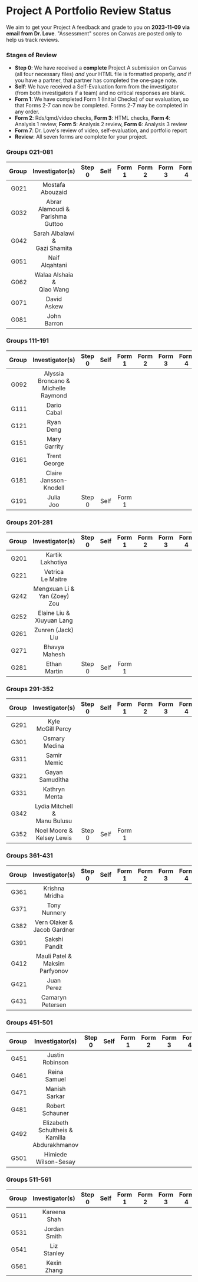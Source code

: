 # Project A Portfolio Review Status

We aim to get your Project A feedback and grade to you on **2023-11-09 via email from Dr. Love**. "Assessment" scores on Canvas are posted only to help us track reviews.

### Stages of Review

- **Step 0**: We have received a **complete** Project A submission on Canvas (all four necessary files) *and* your HTML file is formatted properly, *and* if you have a partner, that partner has completed the one-page note.
- **Self**: We have received a Self-Evaluation form from the investigator (from both investigators if a team) and no critical responses are blank.
- **Form 1**: We have completed Form 1 (Initial Checks) of our evaluation, so that Forms 2-7 can now be completed. Forms 2-7 may be completed in any order.
- **Form 2**: Rds/qmd/video checks, **Form 3**: HTML checks, **Form 4**: Analysis 1 review, **Form 5**: Analysis 2 review, **Form 6**: Analysis 3 review
- **Form 7**: Dr. Love's review of video, self-evaluation, and portfolio report
- **Review**: All seven forms are complete for your project.

### Groups 021-081

Group | Investigator(s) | Step 0 | Self | Form 1 | Form 2 | Form 3 | Form 4 | Form 5 | Form 6 | Form 7 | Review |
-----: | :-------------------------: | :-----: | :-----: | :-----: | :-----: | :-----: | :-----: | :-----: | :-----: | :-----: | :-----: |
G021 | Mostafa <br /> Abouzaid | 
G032 | Abrar Alamoudi & <br /> Parishma Guttoo |
G042 | Sarah Albalawi & <br /> Gazi Shamita |
G051 | Naif <br /> Alqahtani | 
G062 | Walaa Alshaia & <br /> Qiao Wang  |
G071 | David <br /> Askew | 
G081 | John <br /> Barron | 

### Groups 111-191

Group | Investigator(s) | Step 0 | Self | Form 1 | Form 2 | Form 3 | Form 4 | Form 5 | Form 6 | Form 7 | Review |
-----: | :-------------------------: | :-----: | :-----: | :-----: | :-----: | :-----: | :-----: | :-----: | :-----: | :-----: | :-----: |
G092 | Alyssia Broncano & <br /> Michelle Raymond |
G111 | Dario <br /> Cabal |  
G121 | Ryan <br /> Deng | 
G151 | Mary <br /> Garrity | 
G161 | Trent <br /> George | 
G181 | Claire <br /> Jansson-Knodell | 
G191 | Julia <br /> Joo | Step 0 | Self | Form 1 |

### Groups 201-281

Group | Investigator(s) | Step 0 | Self | Form 1 | Form 2 | Form 3 | Form 4 | Form 5 | Form 6 | Form 7 | Review |
-----: | :-------------------------: | :-----: | :-----: | :-----: | :-----: | :-----: | :-----: | :-----: | :-----: | :-----: | :-----: |
G201 | Kartik <br /> Lakhotiya | 
G221 | Vetrica <br /> Le Maitre | 
G242 | Mengxuan Li & <br /> Yan (Zoey) Zou |
G252 | Elaine Liu & <br /> Xiuyuan Lang |
G261 | Zunren (Jack) <br /> Liu | 
G271 | Bhavya <br /> Mahesh | 
G281 | Ethan <br /> Martin | Step 0 | Self | Form 1 |

### Groups 291-352

Group | Investigator(s) | Step 0 | Self | Form 1 | Form 2 | Form 3 | Form 4 | Form 5 | Form 6 | Form 7 | Review |
-----: | :-------------------------: | :-----: | :-----: | :-----: | :-----: | :-----: | :-----: | :-----: | :-----: | :-----: | :-----: |
G291 | Kyle <br /> McGill Percy | 
G301 | Osmary <br /> Medina | 
G311 | Samir <br /> Memic | 
G321 | Gayan <br /> Samuditha | 
G331 | Kathryn <br /> Menta | 
G342 | Lydia Mitchell & <br /> Manu Bulusu |
G352 | Noel Moore & <br /> Kelsey Lewis | Step 0 | Self | Form 1 |

### Groups 361-431

Group | Investigator(s) | Step 0 | Self | Form 1 | Form 2 | Form 3 | Form 4 | Form 5 | Form 6 | Form 7 | Review |
-----: | :-------------------------: | :-----: | :-----: | :-----: | :-----: | :-----: | :-----: | :-----: | :-----: | :-----: | :-----: |
G361 | Krishna <br /> Mridha | 
G371 | Tony <br /> Nunnery | 
G382 | Vern Olaker & <br /> Jacob Gardner | 
G391 | Sakshi <br /> Pandit | 
G412 | Mauli Patel & <br /> Maksim Parfyonov |
G421 | Juan <br /> Perez | 
G431 | Camaryn <br /> Petersen | 

### Groups 451-501

Group | Investigator(s) | Step 0 | Self | Form 1 | Form 2 | Form 3 | Form 4 | Form 5 | Form 6 | Form 7 | Review |
-----: | :-------------------------: | :-----: | :-----: | :-----: | :-----: | :-----: | :-----: | :-----: | :-----: | :-----: | :-----: |
G451 | Justin <br /> Robinson | 
G461 | Reina <br /> Samuel | 
G471 | Manish <br /> Sarkar | 
G481 | Robert <br /> Schauner | 
G492 | Elizabeth <br /> Schultheis & <br /> Kamilla <br /> Abdurakhmanov |
G501 | Himiede <br /> Wilson-Sesay | 

### Groups 511-561

Group | Investigator(s) | Step 0 | Self | Form 1 | Form 2 | Form 3 | Form 4 | Form 5 | Form 6 | Form 7 | Review |
-----: | :-------------------------: | :-----: | :-----: | :-----: | :-----: | :-----: | :-----: | :-----: | :-----: | :-----: | :-----: |
G511 | Kareena <br /> Shah | 
G531 | Jordan <br /> Smith | 
G541 | Liz <br /> Stanley | 
G561 | Kexin <br /> Zhang | 

